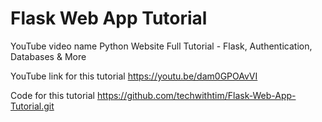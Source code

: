 # Flask Web App Tutorial

YouTube video name
Python Website Full Tutorial - Flask, Authentication, Databases & More

YouTube link for this tutorial
https://youtu.be/dam0GPOAvVI

Code for this tutorial
https://github.com/techwithtim/Flask-Web-App-Tutorial.git
